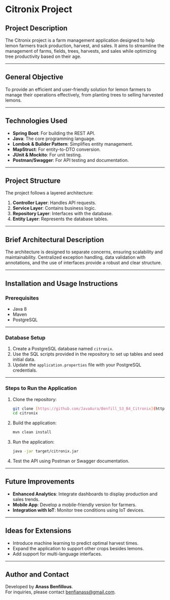 # Citronix Project

## Project Description  
The Citronix project is a farm management application designed to help lemon farmers track production, harvest, and sales. It aims to streamline the management of farms, fields, trees, harvests, and sales while optimizing tree productivity based on their age.

---

## General Objective  
To provide an efficient and user-friendly solution for lemon farmers to manage their operations effectively, from planting trees to selling harvested lemons.

---

## Technologies Used  
- **Spring Boot**: For building the REST API.  
- **Java**: The core programming language.  
- **Lombok & Builder Pattern**: Simplifies entity management.  
- **MapStruct**: For entity-to-DTO conversion.  
- **JUnit & Mockito**: For unit testing.  
- **Postman/Swagger**: For API testing and documentation.  

---

## Project Structure  
The project follows a layered architecture:  
1. **Controller Layer**: Handles API requests.  
2. **Service Layer**: Contains business logic.  
3. **Repository Layer**: Interfaces with the database.  
4. **Entity Layer**: Represents the database tables.

---

## Brief Architectural Description  
The architecture is designed to separate concerns, ensuring scalability and maintainability. Centralized exception handling, data validation with annotations, and the use of interfaces provide a robust and clear structure.

---

## Installation and Usage Instructions  

### Prerequisites  
- Java 8
- Maven  
- PostgreSQL  

---

### Database Setup  
1. Create a PostgreSQL database named `citronix`.  
2. Use the SQL scripts provided in the repository to set up tables and seed initial data.  
3. Update the `application.properties` file with your PostgreSQL credentials.  

---

### Steps to Run the Application  
1. Clone the repository:  
   ```bash
   git clone [https://github.com/JavaAura/Benfill_S3_B4_Citronix](https://github.com/JavaAura/Benfill_S3_B4_Citronix)
   cd citronix
   ```
2. Build the application:  
   ```bash
   mvn clean install
   ```
3. Run the application:  
   ```bash
   java -jar target/citronix.jar
   ```
4. Test the API using Postman or Swagger documentation.

---

## Future Improvements  
- **Enhanced Analytics**: Integrate dashboards to display production and sales trends.  
- **Mobile App**: Develop a mobile-friendly version for farmers.  
- **Integration with IoT**: Monitor tree conditions using IoT devices.  

---

## Ideas for Extensions  
- Introduce machine learning to predict optimal harvest times.  
- Expand the application to support other crops besides lemons.  
- Add support for multi-language interfaces.

---

## Author and Contact  
Developed by **Anass Benfillous**.  
For inquiries, please contact [benfianass@gmail.com](mailto:benfianass@gmail.com).  
